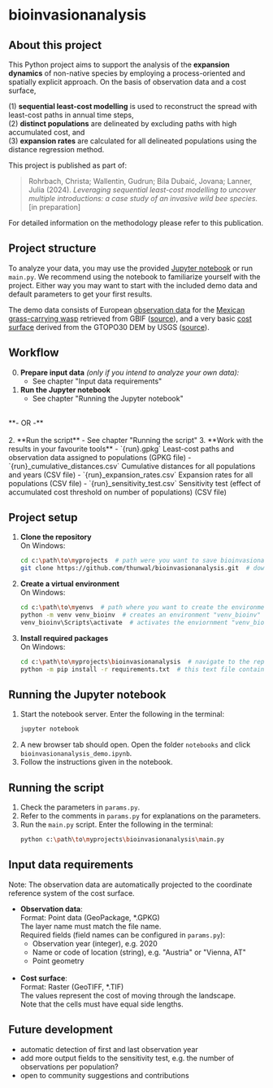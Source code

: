 # bioinvasionanalysis

## About this project

This Python project aims to support the analysis of the **expansion dynamics** of non-native species by employing a 
process-oriented and spatially explicit approach. On the basis of observation data and a cost surface,

(1) **sequential least-cost modelling** is used to reconstruct the spread with least-cost paths in annual time steps,  
(2) **distinct populations** are delineated by excluding paths with high accumulated cost, and  
(3) **expansion rates** are calculated for all delineated populations using the distance regression method.

This project is published as part of:

> Rohrbach, Christa; Wallentin, Gudrun; Bila Dubaić, Jovana; Lanner, Julia (2024). *Leveraging sequential least-cost 
> modelling to uncover multiple introductions: a case study of an invasive wild bee species.* [in preparation]

For detailed information on the methodology please refer to this publication.

## Project structure

To analyze your data, you may use the provided [Jupyter notebook](notebooks/bioinvasionanalysis_demo.ipynb)
or run `main.py`. We recommend using the notebook to familiarize yourself with the project.
Either way you may want to start with the included demo data and default parameters to get your first results.

The demo data consists of European [observation data](data/imexicana_20241227.gpkg) for the
[Mexican grass-carrying wasp](https://en.wikipedia.org/wiki/Isodontia_mexicana)
retrieved from GBIF ([source](https://doi.org/10.15468/dl.jm6bhs)), 
and a very basic [cost surface](data/cost_surface_gtopo30_esri102031_5km_exp_rescaled.tif) derived from the GTOPO30 DEM by USGS
([source](https://www.usgs.gov/centers/eros/science/usgs-eros-archive-digital-elevation-global-30-arc-second-elevation-gtopo30)).

## Workflow

0. **Prepare input data** *(only if you intend to analyze your own data):*
   - See chapter "Input data requirements"
1. **Run the Jupyter notebook**  
   - See chapter "Running the Jupyter notebook"
<br>  
**- OR -**
<br><br>
2. **Run the script**
   - See chapter "Running the script"
3. **Work with the results in your favourite tools**
   - `{run}.gpkg` Least-cost paths and observation data assigned to populations (GPKG file)
   - `{run}_cumulative_distances.csv` Cumulative distances for all populations and years (CSV file)
   - `{run}_expansion_rates.csv` Expansion rates for all populations (CSV file)
   - `{run}_sensitivity_test.csv` Sensitivity test (effect of accumulated cost threshold on number of populations) (CSV file)

## Project setup

1. **Clone the repository**  
   On Windows:
    ```bash
    cd c:\path\to\myprojects  # path were you want to save bioinvasionanalysis
    git clone https://github.com/thunwal/bioinvasionanalysis.git  # downloads the repository
    ```

2. **Create a virtual environment**  
    On Windows:
    ```bash
    cd c:\path\to\myenvs  # path where you want to create the environment
    python -m venv venv_bioinv  # creates an environment "venv_bioinv"
    venv_bioinv\Scripts\activate  # activates the enviornment "venv_bioinv"
    ```

3. **Install required packages**  
    On Windows:
    ```bash
    cd c:\path\to\myprojects\bioinvasionanalysis  # navigate to the repository
    python -m pip install -r requirements.txt  # this text file contains the packages to be installed
    ```

## Running the Jupyter notebook

1. Start the notebook server. Enter the following in the terminal: 
   ```bash
   jupyter notebook
   ```
2. A new browser tab should open. Open the folder `notebooks` and click `bioinvasionanalysis_demo.ipynb`.
3. Follow the instructions given in the notebook.

## Running the script

1. Check the parameters in `params.py`. 
2. Refer to the comments in `params.py` for explanations on the parameters.
3. Run the `main.py` script. Enter the following in the terminal:
   ```bash
   python c:\path\to\myprojects\bioinvasionanalysis\main.py
   ```

## Input data requirements

Note: The observation data are automatically projected to the coordinate reference system of the cost surface.

- **Observation data**:  
   Format: Point data (GeoPackage, *.GPKG)  
   The layer name must match the file name.  
   Required fields (field names can be configured in `params.py`):  
   - Observation year (integer), e.g. 2020
   - Name or code of location (string), e.g. "Austria" or "Vienna, AT"
   - Point geometry
<br><br>
- **Cost surface**:  
  Format: Raster (GeoTIFF, *.TIF)  
  The values represent the cost of moving through the landscape.  
  Note that the cells must have equal side lengths.

## Future development

- automatic detection of first and last observation year
- add more output fields to the sensitivity test, e.g. the number of observations per population?
- open to community suggestions and contributions
